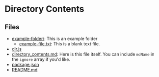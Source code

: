 # Directory Contents

## Files

- [example-folder/](example-folder/): This is an example folder
	- [example-file.txt](example-folder/example-file.txt): This is a blank text file.
- [dir.js](dir.js)
- [directory_contents.md](directory_contents.md): Here is this file itself. You can include `mdName` in the `ignore` array if you'd like.
- [package.json](package.json)
- [README.md](README.md)
